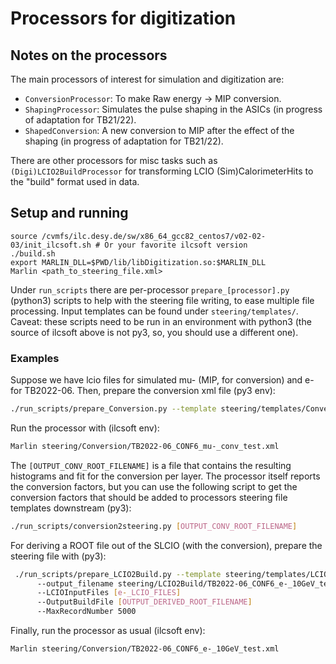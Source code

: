 # Processors for digitization

## Notes on the processors

The main processors of interest for simulation and digitization are:

- `ConversionProcessor`: To make Raw energy -> MIP conversion.
- `ShapingProcessor`: Simulates the pulse shaping in the ASICs (in progress of adaptation for TB21/22).
- `ShapedConversion`: A new conversion to MIP after the effect of the shaping (in progress of adaptation for TB21/22).

There are other processors for misc tasks such as `(Digi)LCIO2BuildProcessor` for transforming LCIO (Sim)CalorimeterHits to the "build" format used in data.

## Setup and running

```
source /cvmfs/ilc.desy.de/sw/x86_64_gcc82_centos7/v02-02-03/init_ilcsoft.sh # Or your favorite ilcsoft version
./build.sh
export MARLIN_DLL=$PWD/lib/libDigitization.so:$MARLIN_DLL
Marlin <path_to_steering_file.xml>
```

Under `run_scripts` there are per-processor `prepare_[processor].py` (python3) scripts to help with the steering file writing, to ease multiple file processing. Input templates can be found under `steering/templates/`. Caveat: these scripts need to be run in an environment with python3 (the source of ilcsoft above is not py3, so, you should use a different one).

### Examples

Suppose we have lcio files for simulated mu- (MIP, for conversion) and e- for TB2022-06. Then, prepare the conversion xml file (py3 env):

```bash
./run_scripts/prepare_Conversion.py --template steering/templates/Conversion.xml --output_filename steering/Conversion/TB2022-06_CONF6_mu-_conv_test.xml --LCIOInputFiles [mu-_LCIO_FILES] --ConvAuxFile [OUTPUT_CONV_ROOT_FILENAME] --MaxRecordNumber 5000 --tb_conf TB2022-06_CONF6 --MIPFitMode 1
```

Run the processor with (ilcsoft env):

```bash
Marlin steering/Conversion/TB2022-06_CONF6_mu-_conv_test.xml
```

The `[OUTPUT_CONV_ROOT_FILENAME]` is a file that contains the resulting histograms and fit for the conversion per layer. The processor itself reports the conversion factors, but you can use the following script to get the conversion factors that should be added to processors steering file templates downstream (py3):

```bash
./run_scripts/conversion2steering.py [OUTPUT_CONV_ROOT_FILENAME]
```

For deriving a ROOT file out of the SLCIO (with the conversion), prepare the steering file with (py3):

```bash
 ./run_scripts/prepare_LCIO2Build.py --template steering/templates/LCIO2Build.xml
      --output_filename steering/LCIO2Build/TB2022-06_CONF6_e-_10GeV_test.xml
      --LCIOInputFiles [e-_LCIO_FILES]
      --OutputBuildFile [OUTPUT_DERIVED_ROOT_FILENAME]
      --MaxRecordNumber 5000
```

Finally, run the processor as usual (ilcsoft env):

```bash
Marlin steering/Conversion/TB2022-06_CONF6_e-_10GeV_test.xml
```